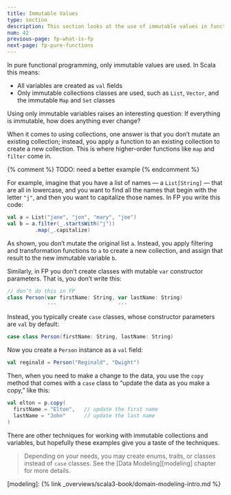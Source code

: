 ```yaml
---
title: Immutable Values
type: section
description: This section looks at the use of immutable values in functional programming.
num: 42
previous-page: fp-what-is-fp
next-page: fp-pure-functions
---
```




In pure functional programming, only immutable values are used.
In Scala this means:

- All variables are created as `val` fields
- Only immutable collections classes are used, such as `List`, `Vector`, and the immutable `Map` and `Set` classes

Using only immutable variables raises an interesting question: If everything is immutable, how does anything ever change?

When it comes to using collections, one answer is that you don’t mutate an existing collection; instead, you apply a function to an existing collection to create a new collection.
This is where higher-order functions like `map` and `filter` come in.

{% comment %}
TODO: need a better example
{% endcomment %}

For example, imagine that you have a list of names — a `List[String]` — that are all in lowercase, and you want to find all the names that begin with the letter `"j"`, and then you want to capitalize those names.
In FP you write this code:

```scala
val a = List("jane", "jon", "mary", "joe")
val b = a.filter(_.startsWith("j"))
         .map(_.capitalize)
```

As shown, you don’t mutate the original list `a`.
Instead, you apply filtering and transformation functions to `a` to create a new collection, and assign that result to the new immutable variable `b`.

Similarly, in FP you don’t create classes with mutable `var` constructor parameters.
That is, you don’t write this:

```scala
// don’t do this in FP
class Person(var firstName: String, var lastName: String)
             ---                    ---
```

Instead, you typically create `case` classes, whose constructor parameters are `val` by default:

```scala
case class Person(firstName: String, lastName: String)
```

Now you create a `Person` instance as a `val` field:

```scala
val reginald = Person("Reginald", "Dwight")
```

Then, when you need to make a change to the data, you use the `copy` method that comes with a `case` class to “update the data as you make a copy,” like this:

```scala
val elton = p.copy(
  firstName = "Elton",   // update the first name
  lastName = "John"      // update the last name
)
```

There are other techniques for working with immutable collections and variables, but hopefully these examples give you a taste of the techniques.

>Depending on your needs, you may create enums, traits, or classes instead of `case` classes.
See the [Data Modeling][modeling] chapter for more details.



[modeling]: {% link _overviews/scala3-book/domain-modeling-intro.md %}
